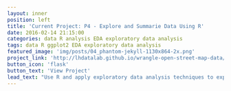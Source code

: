 ```yaml
---
layout: inner
position: left
title: 'Current Project: P4 - Explore and Summarie Data Using R'
date: 2016-02-14 21:15:00
categories: data R analysis EDA exploratory data analysis
tags: data R ggplot2 EDA exploratory data analysis
featured_image: 'img/posts/04_phantom-jekyll-1130x864-2x.png'
project_link: 'http://lhdatalab.github.io/wrangle-open-street-map-data/'
button_icon: 'flask'
button_text: 'View Project'
lead_text: "Use R and apply exploratory data analysis techniques to explore relationships in one variable to multiple variables and to explore a selected data set for distributions, outliers, and anomalies."
---
```

